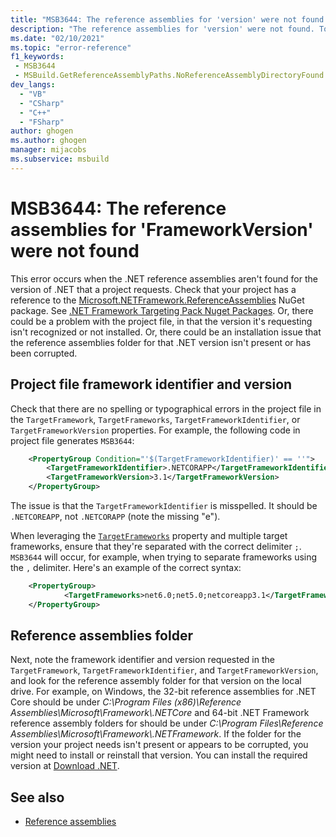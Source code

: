 ```yaml
---
title: "MSB3644: The reference assemblies for 'version' were not found."
description: "The reference assemblies for 'version' were not found. To resolve this, install the Developer Pack (SDK/Targeting Pack) for this framework version or retarget your application. You can download .NET Framework Developer Packs at https://aka.ms/msbuild/developerpacks"
ms.date: "02/10/2021"
ms.topic: "error-reference"
f1_keywords:
 - MSB3644
 - MSBuild.GetReferenceAssemblyPaths.NoReferenceAssemblyDirectoryFound
dev_langs:
  - "VB"
  - "CSharp"
  - "C++"
  - "FSharp"
author: ghogen
ms.author: ghogen
manager: mijacobs
ms.subservice: msbuild
---
```

# MSB3644: The reference assemblies for 'FrameworkVersion' were not found

This error occurs when the .NET reference assemblies aren't found for the version of .NET that a project requests. Check that your project has a reference to the [Microsoft.NETFramework.ReferenceAssemblies](https://www.nuget.org/packages/Microsoft.NETFramework.ReferenceAssemblies) NuGet package. See [.NET Framework Targeting Pack Nuget Packages](https://github.com/Microsoft/dotnet/tree/main/releases/reference-assemblies). Or, there could be a problem with the project file, in that the version it's requesting isn't recognized or not installed. Or, there could be an installation issue that the reference assemblies folder for that .NET version isn't present or has been corrupted.

## Project file framework identifier and version

Check that there are no spelling or typographical errors in the project file in the `TargetFramework`, `TargetFrameworks`, `TargetFrameworkIdentifier`, or `TargetFrameworkVersion` properties. For example, the following code in project file generates `MSB3644`:

```xml
	<PropertyGroup Condition="'$(TargetFrameworkIdentifier)' == ''">
		<TargetFrameworkIdentifier>.NETCORAPP</TargetFrameworkIdentifier>
		<TargetFrameworkVersion>3.1</TargetFrameworkVersion>
	</PropertyGroup>
```

The issue is that the `TargetFrameworkIdentifier` is misspelled. It should be `.NETCOREAPP`, not `.NETCORAPP` (note the missing "e").

When leveraging the [`TargetFrameworks`](/dotnet/core/project-sdk/msbuild-props#targetframeworks) property and multiple target frameworks, ensure that they're separated with the correct delimiter `;`. `MSB3644` will occur, for example, when trying to separate frameworks using the `,` delimiter. Here's an example of the correct syntax:

```xml
	<PropertyGroup>
		    <TargetFrameworks>net6.0;net5.0;netcoreapp3.1</TargetFrameworks>
	</PropertyGroup>
```

## Reference assemblies folder

Next, note the framework identifier and version requested in the `TargetFramework`, `TargetFrameworkIdentifier`, and `TargetFrameworkVersion`, and look for the reference assembly folder for that version on the local drive. For example, on Windows, the 32-bit reference assemblies for .NET Core should be under *C:\Program Files (x86)\Reference Assemblies\Microsoft\Framework\\.NETCore* and 64-bit .NET Framework reference assembly folders for should be under *C:\Program Files\Reference Assemblies\Microsoft\Framework\\.NETFramework*. If the folder for the version your project needs isn't present or appears to be corrupted, you might need to install or reinstall that version. You can install the required version at [Download .NET](https://dotnet.microsoft.com/download/).

## See also

- [Reference assemblies](/dotnet/standard/assembly/reference-assemblies)
